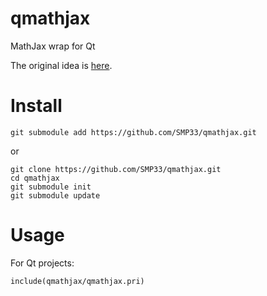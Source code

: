 # qmathjax
MathJax wrap for Qt

The original idea is [here](https://github.com/nathancarter/qtmathjax).

# Install
```
git submodule add https://github.com/SMP33/qmathjax.git
```
or
```
git clone https://github.com/SMP33/qmathjax.git
cd qmathjax
git submodule init
git submodule update
```

# Usage

For Qt projects:
```
include(qmathjax/qmathjax.pri)
```
